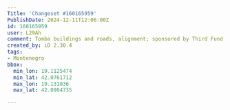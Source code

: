 ```yaml
---
Title: 'Changeset #160165959'
PublishDate: 2024-12-11T12:06:00Z
id: 160165959
user: L29Ah
comment: Tomba buildings and roads, alignment; sponsored by Third Fund of Montelibero
created_by: iD 2.30.4
tags:
- Montenegro
bbox:
  min_lon: 19.1125474
  min_lat: 42.0761712
  max_lon: 19.131036
  max_lat: 42.0904735

---
```

